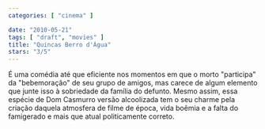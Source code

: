 ```yaml
---
categories: [ "cinema" ]

date: "2010-05-21"
tags: [ "draft", "movies" ]
title: "Quincas Berro d'Água"
stars: "3/5"
---
```

É uma comédia até que eficiente nos momentos em que o morto "participa" da "bebemoração" de seu grupo de amigos, mas carece de algum elemento que junte isso à sobriedade da família do defunto. Mesmo assim, essa espécie de Dom Casmurro versão alcoolizada tem o seu charme pela criação daquela atmosfera de filme de época, vida boêmia e a falta do famigerado e mais que atual politicamente correto.
